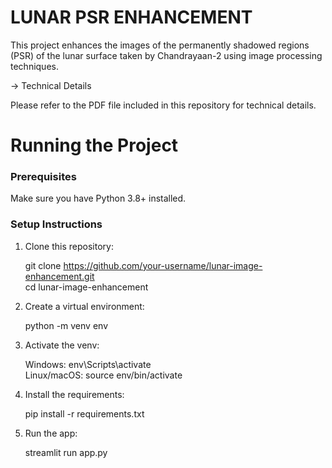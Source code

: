 # LUNAR PSR ENHANCEMENT 
This project enhances the images of the permanently shadowed regions (PSR) of the lunar surface taken by Chandrayaan-2 using image processing techniques.

-> Technical Details

Please refer to the PDF file included in this repository for technical details.

# Running the Project

### Prerequisites

Make sure you have Python 3.8+ installed.  

### Setup Instructions

1. Clone this repository:
   
   git clone https://github.com/your-username/lunar-image-enhancement.git<br>
   cd lunar-image-enhancement
   
3. Create a virtual environment:
   
   python -m venv env

4. Activate the venv:
   
   Windows: env\Scripts\activate<br>
   Linux/macOS: source env/bin/activate
   

6. Install the requirements:

   pip install -r requirements.txt

7. Run the app:

   streamlit run app.py


